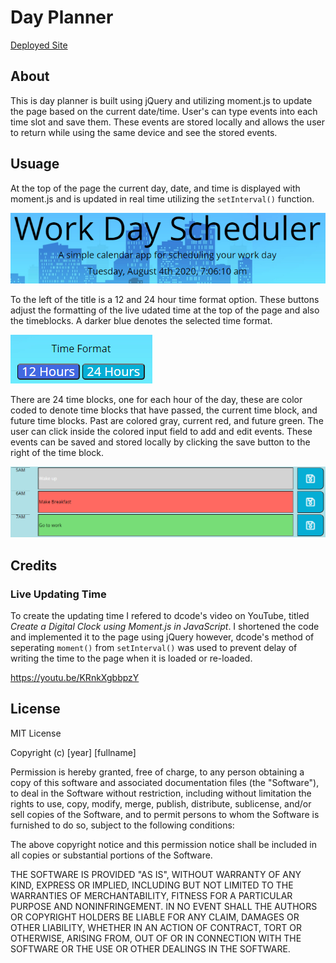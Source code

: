 # Day Planner
[Deployed Site](https://joneselliott.github.io/Day-Planner/)

## About
This is day planner is built using jQuery and utilizing moment.js to update the page based on the current date/time. User's can type events into each time slot and save them. These events are stored locally and allows the user to return while using the same device and see the stored events.

## Usuage
At the top of the page the current day, date, and time is displayed with moment.js and is updated in real time utilizing the ```setInterval()``` function.

![Page Title Real Time Update](./Assets/time-update.PNG)

To the left of the title is a 12 and 24 hour time format option. These buttons adjust the formatting of the live udated time at the top of the page and also the timeblocks. A darker blue denotes the selected time format.

![Time Format buttons](./Assets/time-format.PNG)

There are 24 time blocks, one for each hour of the day, these are color coded to denote time blocks that have passed, the current time block, and future time blocks. Past are colored gray, current red, and future green. The user can click inside the colored input field to add and edit events. These events can be saved and stored locally by clicking the save button to the right of the time block.

![Time Block Past Present Future Save Button](./Assets/timeblock-1.PNG)

## Credits

### Live Updating Time
To create the updating time I refered to dcode's video on YouTube, titled *Create a Digital Clock using Moment.js in JavaScript*. I shortened the code and implemented it to the page using jQuery however, dcode's method of seperating ```moment()``` from ```setInterval()``` was used to prevent delay of writing the time to the page when it is loaded or re-loaded.

https://youtu.be/KRnkXgbbpzY

## License
MIT License

Copyright (c) [year] [fullname]

Permission is hereby granted, free of charge, to any person obtaining a copy
of this software and associated documentation files (the "Software"), to deal
in the Software without restriction, including without limitation the rights
to use, copy, modify, merge, publish, distribute, sublicense, and/or sell
copies of the Software, and to permit persons to whom the Software is
furnished to do so, subject to the following conditions:

The above copyright notice and this permission notice shall be included in all
copies or substantial portions of the Software.

THE SOFTWARE IS PROVIDED "AS IS", WITHOUT WARRANTY OF ANY KIND, EXPRESS OR
IMPLIED, INCLUDING BUT NOT LIMITED TO THE WARRANTIES OF MERCHANTABILITY,
FITNESS FOR A PARTICULAR PURPOSE AND NONINFRINGEMENT. IN NO EVENT SHALL THE
AUTHORS OR COPYRIGHT HOLDERS BE LIABLE FOR ANY CLAIM, DAMAGES OR OTHER
LIABILITY, WHETHER IN AN ACTION OF CONTRACT, TORT OR OTHERWISE, ARISING FROM,
OUT OF OR IN CONNECTION WITH THE SOFTWARE OR THE USE OR OTHER DEALINGS IN THE
SOFTWARE.